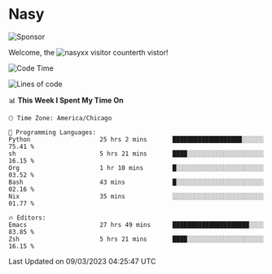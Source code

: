 # Nasy

<!--
<p align="center">
<img height="200" src="https://github-readme-stats.vercel.app/api?username=nasyxx&count_private=true&show_icons=true&theme=dracula&include_all_commits=true"/>
<img height="200" src="https://github-readme-stats.vercel.app/api/top-langs/?username=nasyxx&theme=dracula&hide=html,jupyter+notebook&count_private=true&show_icons=true"/>
</p>

  
----------------
-->

![Sponsor](https://img.shields.io/static/v1.svg?label=Sponsor&message=%E2%9D%A4&logo=GitHub&style=flat&color=pink)
 
Welcome, the ![nasyxx visitor counter](https://count.getloli.com/get/@nasyxx?theme=rule34)th vistor!
 
<!--START_SECTION:waka-->
![Code Time](http://img.shields.io/badge/Code%20Time-3%2C240%20hrs%204%20mins-blue)

![Lines of code](https://img.shields.io/badge/From%20Hello%20World%20I%27ve%20Written-6.0%20million%20lines%20of%20code-blue)

📊 **This Week I Spent My Time On** 

```text
🕑︎ Time Zone: America/Chicago

💬 Programming Languages: 
Python                   25 hrs 2 mins       ███████████████████░░░░░░   75.41 % 
sh                       5 hrs 21 mins       ████░░░░░░░░░░░░░░░░░░░░░   16.15 % 
Org                      1 hr 10 mins        █░░░░░░░░░░░░░░░░░░░░░░░░   03.52 % 
Bash                     43 mins             █░░░░░░░░░░░░░░░░░░░░░░░░   02.16 % 
Nix                      35 mins             ░░░░░░░░░░░░░░░░░░░░░░░░░   01.77 % 

🔥 Editors: 
Emacs                    27 hrs 49 mins      █████████████████████░░░░   83.85 % 
Zsh                      5 hrs 21 mins       ████░░░░░░░░░░░░░░░░░░░░░   16.15 % 
```


 Last Updated on 09/03/2023 04:25:47 UTC
<!--END_SECTION:waka-->

<!-- ![visitors](https://visitor-badge.laobi.icu/badge?page_id=nasyxx.nasyxx) -->
